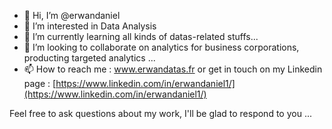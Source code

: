 - 👋 Hi, I’m @erwandaniel
- 👀 I’m interested in Data Analysis
- 🌱 I’m currently learning all kinds of datas-related stuffs...
- 💞️ I’m looking to collaborate on analytics for business corporations, producting targeted analytics ...
- 📫 How to reach me : www.erwandatas.fr or get in touch on my Linkedin page : [https://www.linkedin.com/in/erwandaniel1/](https://www.linkedin.com/in/erwandaniel1/)


Feel free to ask questions about my work, I'll be glad to respond to you ...

<!---
erwandaniel/erwandaniel is a ✨ special ✨ repository because its `README.md` (this file) appears on your GitHub profile.
You can click the Preview link to take a look at your changes.
--->
